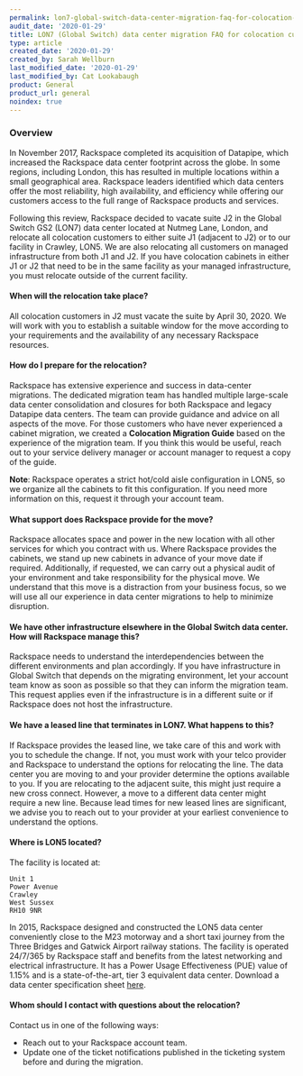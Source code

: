 ```yaml
---
permalink: lon7-global-switch-data-center-migration-faq-for-colocation-customers/
audit_date: '2020-01-29'
title: LON7 (Global Switch) data center migration FAQ for colocation customers
type: article
created_date: '2020-01-29'
created_by: Sarah Wellburn
last_modified_date: '2020-01-29'
last_modified_by: Cat Lookabaugh
product: General
product_url: general
noindex: true
---
```


### Overview

In November 2017, Rackspace completed its acquisition of Datapipe, which
increased the Rackspace data center footprint across the globe. In some regions,
including London, this has resulted in multiple locations within a small
geographical area. Rackspace leaders identified which data centers offer the
most reliability, high availability, and efficiency while offering our
customers access to the full range of Rackspace products and services.

Following this review, Rackspace decided to vacate suite J2 in the Global Switch
GS2 (LON7) data center located at Nutmeg Lane, London, and relocate all
colocation customers to either suite J1 (adjacent to J2) or to our facility in
Crawley, LON5. We are also relocating all customers on managed infrastructure
from both J1 and J2. If you have colocation cabinets in either J1 or J2 that
need to be in the same facility as your managed infrastructure, you must
relocate outside of the current facility.

#### When will the relocation take place?

All colocation customers in J2 must vacate the suite by April 30, 2020. We will
work with you to establish a suitable window for the move according to your
requirements and the availability of any necessary Rackspace resources.

#### How do I prepare for the relocation?

Rackspace has extensive experience and success in data-center migrations. The
dedicated migration team has handled multiple large-scale data center
consolidation and closures for both Rackspace and legacy Datapipe data centers.
The team can provide guidance and advice on all aspects of the move. For those
customers who have never experienced a cabinet migration, we created a
**Colocation Migration Guide** based on the experience of the migration team.
If you think this would be useful, reach out to your service delivery manager
or account manager to request a copy of the guide.

**Note**: Rackspace operates a strict hot/cold aisle configuration in LON5,
so we organize all the cabinets to fit this configuration. If you need more
information on this, request it through your account team.

#### What support does Rackspace provide for the move?

Rackspace allocates space and power in the new location with all other services
for which you contract with us. Where Rackspace provides the cabinets, we stand
up new cabinets in advance of your move date if required. Additionally, if
requested, we can carry out a physical audit of your environment and take
responsibility for the physical move. We understand that this move is a
distraction from your business focus, so we will use all our experience in data
center migrations to help to minimize disruption.

#### We have other infrastructure elsewhere in the Global Switch data center. How will Rackspace manage this?

Rackspace needs to understand the interdependencies between the different
environments and plan accordingly. If you have infrastructure in Global Switch
that depends on the migrating environment, let your account team know as soon as
possible so that they can inform the migration team. This request applies even
if the infrastructure is in a different suite or if Rackspace does not host the
infrastructure.

#### We have a leased line that terminates in LON7. What happens to this?

If Rackspace provides the leased line, we take care of this and work
with you to schedule the change. If not, you must work with your telco provider
and Rackspace to understand the options for relocating the line. The data
center you are moving to and your provider determine the options available to
you. If you are relocating to the adjacent suite, this might just require a new
cross connect. However, a move to a different data center might require a new
line. Because lead times for new leased lines are significant, we advise you to
reach out to your provider at your earliest convenience to understand the options.

#### Where is LON5 located?

The facility is located at:

    Unit 1
    Power Avenue
    Crawley
    West Sussex
    RH10 9NR

In 2015, Rackspace designed and constructed the LON5 data center conveniently
close to the M23 motorway and a short taxi journey from the Three Bridges and
Gatwick Airport railway stations. The facility is operated 24/7/365 by Rackspace
staff and benefits from the latest networking and electrical infrastructure. It
has a Power Usage Effectiveness (PUE) value of 1.15% and is a state-of-the-art,
tier 3 equivalent data center. Download a data center specification sheet
[here](https://www.rackspace.com/resources/rackspace-data-center-lon5).

#### Whom should I contact with questions about the relocation?

Contact us in one of the following ways:

- Reach out to your Rackspace account team.
- Update one of the ticket notifications published in the ticketing system
  before and during the migration.
